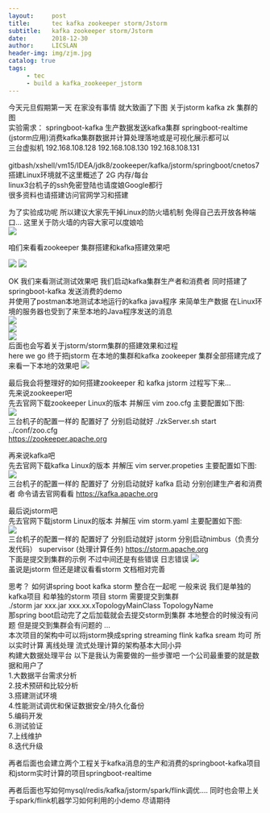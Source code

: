 ```yaml
---
layout:     post
title:      tec kafka zookeeper storm/Jstorm
subtitle:   kafka zookeeper storm/Jstorm
date:       2018-12-30
author:     LICSLAN
header-img: img/zjm.jpg
catalog: true
tags:
     - tec
     - build a kafka_zookeeper_jstorm
---
```


今天元旦假期第一天  在家没有事情  就大致画了下图 关于jstorm  kafka  zk 集群的图<br>
实验需求： springboot-kafka 生产数据发送kafka集群  springboot-realtime (jstorm应用)消费kafka集群数据并计算处理落地或是可视化展示都可以<br>
三台虚拟机 192.168.108.128  192.168.108.130 192.168.108.131 <br>  
gitbash/xshell/vm15/IDEA/jdk8/zookeeper/kafka/jstorm/springboot/cnetos7<br>
搭建Linux环境就不这里概述了  2G 内存/每台<br>
linux3台机子的ssh免密登陆也请度娘Google都行<br>
很多资料也请搭建访问官网学习和搭建<br>

为了实验成功呢  所以建议大家先干掉Linux的防火墙机制  免得自己去开放各种端口...  这里关于防火墙的内容大家可以度娘哈<br>
![](https://raw.githubusercontent.com/licslan/licslan.github.io/master/img/jstorm.png)<br>

咱们来看看zookeeper 集群搭建和kafka搭建效果吧 

![](https://raw.githubusercontent.com/licslan/licslan.github.io/master/img/zk_kafka_cluster.png)
![](https://raw.githubusercontent.com/licslan/licslan.github.io/master/img/zk_cluster.jpg)<br>

OK  我们来看测试测试效果吧  我们启动kafka集群生产者和消费者  同时搭建了springboot-kafka 发送消费的demo<br>
并使用了postman本地测试本地运行的kafka  java程序  来简单生产数据   在Linux环境的服务器也受到了来至本地的Java程序发送的消息<br>
![](https://raw.githubusercontent.com/licslan/licslan.github.io/master/img/kafka-product-consumer.jpg)<br>
![](https://raw.githubusercontent.com/licslan/licslan.github.io/master/img/idea-kafka-test.jpg)<br>
![](https://raw.githubusercontent.com/licslan/licslan.github.io/master/img/postman-send-mes.jpg)<br>
后面也会写着关于jstorm/storm集群的搭建效果和过程 <br>
here we go 终于把jstorm 在本地的集群和kafka zookeeper 集群全部搭建完成了  来看一下本地的效果吧
![](https://raw.githubusercontent.com/licslan/licslan.github.io/master/img/jstorm-cluster.jpg)<br>

最后我会将整理好的如何搭建zookeeper 和 kafka jstorm 过程写下来...<br>
先来说zookeeper吧<br>
先去官网下载zookeeper Linux的版本  并解压 vim zoo.cfg 主要配置如下图:<br>
![](https://raw.githubusercontent.com/licslan/licslan.github.io/master/img/zk-setting.jpg)<br>
三台机子的配置一样的  配置好了  分别启动就好   ./zkServer.sh start ../conf/zoo.cfg <br>  https://zookeeper.apache.org

再来说kafka吧<br>
先去官网下载kafka Linux的版本  并解压 vim server.propeties 主要配置如下图:<br>
![](https://raw.githubusercontent.com/licslan/licslan.github.io/master/img/kafka-setting.jpg)<br>
三台机子的配置一样的  配置好了  分别启动就好   kafka 启动 分别创建生产者和消费者  命令请去官网看看  https://kafka.apache.org

最后说jstorm吧<br>
先去官网下载jstorm Linux的版本  并解压 vim storm.yaml 主要配置如下图:<br>
![](https://raw.githubusercontent.com/licslan/licslan.github.io/master/img/storm-setting.jpg)<br>
三台机子的配置一样的  配置好了  分别启动就好   jstorm 分别启动nimbus（负责分发代码） supervisor (处理计算任务)    https://storm.apache.org<br>
下面是提交到集群的示例  不过中间还是有些错误  日志错误
![](https://raw.githubusercontent.com/licslan/licslan.github.io/master/img/stormjob-runing.jpg)<br>
虽说是jstorm  但还是建议看看storm  文档相对完善

思考？
如何讲spring boot kafka storm 整合在一起呢  一般来说  我们是单独的kafka项目  和单独的storm  项目  storm 需要提交到集群<br>
./storm jar xxx.jar  xxx.xx.xTopologyMainClass  TopologyName <br>
那spring boot启动完了之后加载就会去提交storm到集群  本地整合的时候没有问题  但是提交到集群会有问题的 ...<br>
本次项目的架构中可以将jstorm换成spring streaming  flink  kafka sream 均可 所以实时计算 离线处理 流式处理计算的架构基本大同小异 <br>
构建大数据处理平台 以下是我认为需要做的一些步骤吧  一个公司最重要的就是数据和用户了<br>
1.大数据平台需求分析<br>
2.技术预研和比较分析<br>
3.搭建测试环境<br>
4.性能测试调优和保证数据安全/持久化备份<br>
5.编码开发<br>
6.测试验证<br>
7.上线维护<br>
8.迭代升级<br>







再者后面也会建立两个工程关于kafka消息的生产和消费的springboot-kafka项目和jstorm实时计算的项目springboot-realtime<br>

再者后面也写如何mysql/redis/kafka/jstorm/spark/flink调优.... 同时也会带上关于spark/flink机器学习如何利用的小demo  尽请期待  







